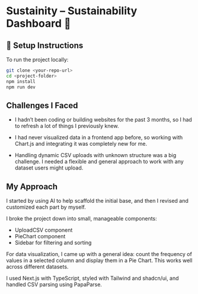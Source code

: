 # Sustainity – Sustainability Dashboard 🌱

## 🚀 Setup Instructions

To run the project locally:

```bash
git clone <your-repo-url>
cd <project-folder>
npm install
npm run dev
```
## Challenges I Faced
- I hadn’t been coding or building websites for the past 3 months, so I had to refresh a lot of things I previously knew.

- I had never visualized data in a frontend app before, so working with Chart.js and integrating it was completely new for me.

- Handling dynamic CSV uploads with unknown structure was a big challenge. I needed a flexible and general approach to work with any dataset users might upload.

## My Approach
I started by using AI to help scaffold the initial base, and then I revised and customized each part by myself.

I broke the project down into small, manageable components:

- UploadCSV component
- PieChart component
- Sidebar for filtering and sorting

For data visualization, I came up with a general idea: count the frequency of values in a selected column and display them in a Pie Chart. This works well across different datasets.

I used Next.js with TypeScript, styled with Tailwind and shadcn/ui, and handled CSV parsing using PapaParse.
